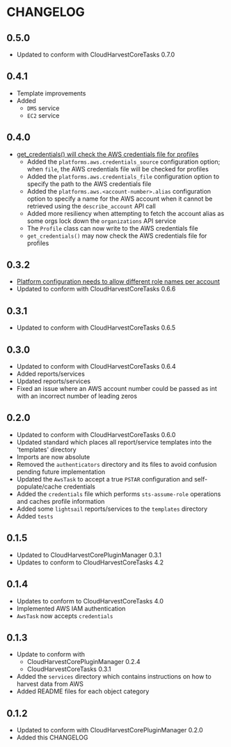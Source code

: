 # CHANGELOG

## 0.5.0
- Updated to conform with CloudHarvestCoreTasks 0.7.0

## 0.4.1
- Template improvements
- Added
  - `DMS` service
  - `EC2` service

## 0.4.0
- [get_credentials() will check the AWS credentials file for profiles](https://github.com/Cloud-Harvest/CloudHarvestPluginAws/issues/20)
  - Added the `platforms.aws.credentials_source` configuration option; when `file`, the AWS credentials file will be checked for profiles
  - Added the `platforms.aws.credentials_file` configuration option to specify the path to the AWS credentials file
  - Added the `platforms.aws.<account-number>.alias` configuration option to specify a name for the AWS account when it cannot be retrieved using the `describe_account` API call
  - Added more resiliency when attempting to fetch the account alias as some orgs lock down the `organizations` API service
  - The `Profile` class can now write to the AWS credentials file
  - `get_credentials()` may now check the AWS credentials file for profiles

## 0.3.2
- [Platform configuration needs to allow different role names per account](https://github.com/Cloud-Harvest/CloudHarvestAgent/issues/10)
- Updated to conform with CloudHarvestCoreTasks 0.6.6

## 0.3.1
- Updated to conform with CloudHarvestCoreTasks 0.6.5

## 0.3.0
- Updated to conform with CloudHarvestCoreTasks 0.6.4
- Added reports/services
- Updated reports/services
- Fixed an issue where an AWS account number could be passed as int with an incorrect number of leading zeros

## 0.2.0
- Updated to conform with CloudHarvestCoreTasks 0.6.0
- Updated standard which places all report/service templates into the 'templates' directory
- Imports are now absolute
- Removed the `authenticators` directory and its files to avoid confusion pending future implementation
- Updated the `AwsTask` to accept a true `PSTAR` configuration and self-populate/cache credentials
- Added the `credentials` file which performs `sts-assume-role` operations and caches profile information
- Added some `lightsail` reports/services to the `templates` directory
- Added `tests`

## 0.1.5
- Updated to CloudHarvestCorePluginManager 0.3.1
- Updates to conform to CloudHarvestCoreTasks 4.2

## 0.1.4
- Updates to conform to CloudHarvestCoreTasks 4.0
- Implemented AWS IAM authentication
- `AwsTask` now accepts `credentials`

## 0.1.3
- Update to conform with 
  - CloudHarvestCorePluginManager 0.2.4
  - CloudHarvestCoreTasks 0.3.1
- Added the `services` directory which contains instructions on how to harvest data from AWS
- Added README files for each object category

## 0.1.2
- Updated to conform with CloudHarvestCorePluginManager 0.2.0
- Added this CHANGELOG
